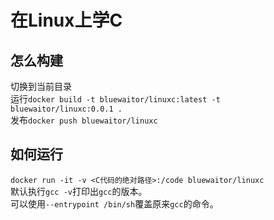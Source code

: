# 在Linux上学C

## 怎么构建

切换到当前目录  
运行`docker build -t bluewaitor/linuxc:latest -t bluewaitor/linuxc:0.0.1 .`  
发布`docker push bluewaitor/linuxc`  

## 如何运行

`docker run -it -v <C代码的绝对路径>:/code bluewaitor/linuxc`  
默认执行`gcc -v`打印出`gcc`的版本。  
可以使用`--entrypoint /bin/sh`覆盖原来`gcc`的命令。  
